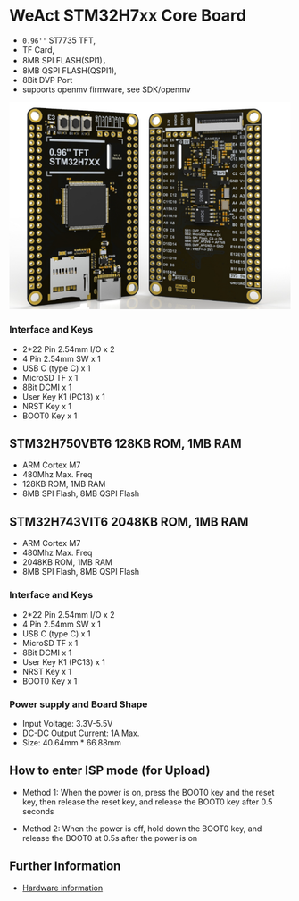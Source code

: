 # WeAct STM32H7xx Core Board 
- `0.96''` ST7735 TFT, 
- TF Card, 
- 8MB SPI FLASH(SPI1)， 
- 8MB QSPI FLASH(QSPI1), 
- 8Bit DVP Port
- supports openmv firmware, see SDK/openmv

![alt text](Images/image-0.png)

### Interface and Keys
* 2*22 Pin 2.54mm I/O x 2
* 4 Pin 2.54mm SW x 1
* USB C (type C)  x 1
* MicroSD TF x 1
* 8Bit DCMI x 1
* User Key K1 (PC13) x 1
* NRST Key x 1
* BOOT0 Key x 1

## STM32H750VBT6 128KB ROM, 1MB RAM
* ARM Cortex M7
* 480Mhz Max. Freq
* 128KB ROM, 1MB RAM
* 8MB SPI Flash, 8MB QSPI Flash

## STM32H743VIT6 2048KB ROM, 1MB RAM
* ARM Cortex M7
* 480Mhz Max. Freq
* 2048KB ROM, 1MB RAM
* 8MB SPI Flash, 8MB QSPI Flash


### Interface and Keys
* 2*22 Pin 2.54mm I/O x 2
* 4 Pin 2.54mm SW x 1
* USB C (type C)  x 1
* MicroSD TF x 1
* 8Bit DCMI x 1
* User Key K1 (PC13) x 1
* NRST Key x 1
* BOOT0 Key x 1


### Power supply and Board Shape
* Input Voltage: 3.3V-5.5V
* DC-DC Output Current: 1A Max.
* Size: 40.64mm * 66.88mm

## How to enter ISP mode (for Upload)

* Method 1: When the power is on, press the BOOT0 key and the reset key, then release the reset key, and release the BOOT0 key after 0.5 seconds

* Method 2: When the power is off, hold down the BOOT0 key, and release the BOOT0 at 0.5s after the power is on


## Further Information

- [Hardware information](https://github.com/WeActStudio/MiniSTM32H7xx)
